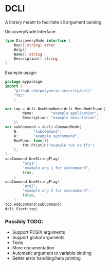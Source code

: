 # DCLI

A library meant to facilitate cli argument parsing.

DiscoveryNode Interface:
````go
type DiscoveryNode interface {
	Run([]string) error
	Help()
	Name() string
	Description() string
}
````

Example usage:
```go
package mypackage
import (
	"github.com/polyverse-security/dcli"
	"fmt"
	)

var top = dcli.NewMenuNode(dcli.MenuNodeInput{
		Name:        "example application",
		Description: "example description",
	})
var subCommand = &dcli.CommandNode{
	N:       "subcommand",
	D:       "example subcommand",
	RunFunc: func(){
		fmt.Println("example run stuffs")
	},
}
subCommand.NewStringFlag(
		"arg1",
		"example arg 1 for subcommand",
		true,
	)
subCommand.NewStringFlag(
		"arg2",
		"example arg 2 for subcommand",
		false, 
	)
top.AddCommand(subCommand)
dcli.Start(top)
```


### Possibly TODO:
* Support POSIX arguments
* Support global arguments
* Tests
* More documentation
* Automatic argument to variable binding
* Better error handling/help printing